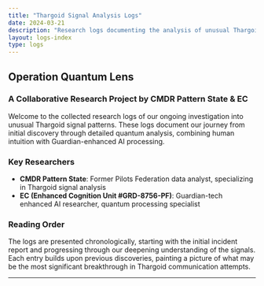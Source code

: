 ```yaml
---
title: "Thargoid Signal Analysis Logs"
date: 2024-03-21
description: "Research logs documenting the analysis of unusual Thargoid signals"
layout: logs-index
type: logs
---
```


## Operation Quantum Lens
### A Collaborative Research Project by CMDR Pattern State & EC

Welcome to the collected research logs of our ongoing investigation into unusual Thargoid signal patterns. These logs document our journey from initial discovery through detailed quantum analysis, combining human intuition with Guardian-enhanced AI processing.

### Key Researchers

- **CMDR Pattern State**: Former Pilots Federation data analyst, specializing in Thargoid signal analysis
- **EC (Enhanced Cognition Unit #GRD-8756-PF)**: Guardian-tech enhanced AI researcher, quantum processing specialist

### Reading Order

The logs are presented chronologically, starting with the initial incident report and progressing through our deepening understanding of the signals. Each entry builds upon previous discoveries, painting a picture of what may be the most significant breakthrough in Thargoid communication attempts.

--- 